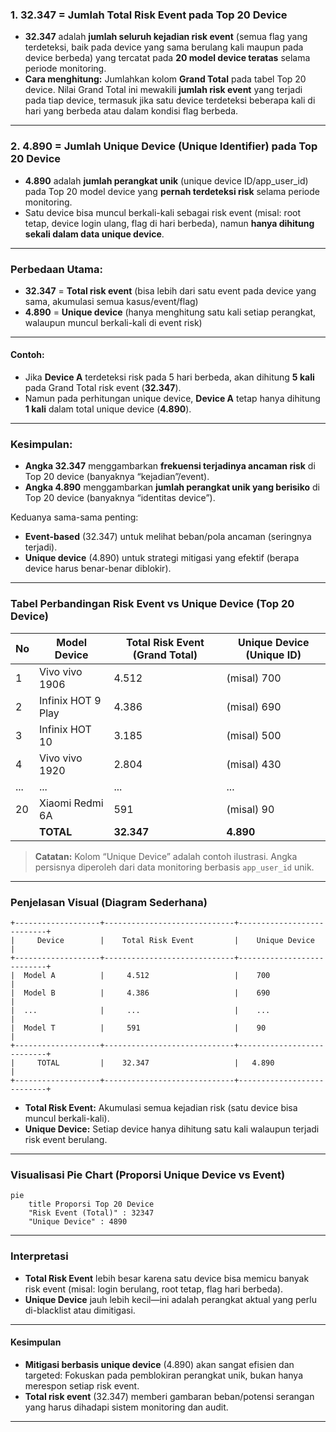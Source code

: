 ### **1. 32.347 = Jumlah Total Risk Event pada Top 20 Device**

* **32.347** adalah **jumlah seluruh kejadian risk event** (semua flag yang terdeteksi, baik pada device yang sama berulang kali maupun pada device berbeda) yang tercatat pada **20 model device teratas** selama periode monitoring.
* **Cara menghitung:**
  Jumlahkan kolom **Grand Total** pada tabel Top 20 device.
  Nilai Grand Total ini mewakili **jumlah risk event** yang terjadi pada tiap device, termasuk jika satu device terdeteksi beberapa kali di hari yang berbeda atau dalam kondisi flag berbeda.

---

### **2. 4.890 = Jumlah Unique Device (Unique Identifier) pada Top 20 Device**

* **4.890** adalah **jumlah perangkat unik** (unique device ID/app\_user\_id) pada Top 20 model device yang **pernah terdeteksi risk** selama periode monitoring.
* Satu device bisa muncul berkali-kali sebagai risk event (misal: root tetap, device login ulang, flag di hari berbeda), namun **hanya dihitung sekali dalam data unique device**.

---

### **Perbedaan Utama:**

* **32.347** = **Total risk event** (bisa lebih dari satu event pada device yang sama, akumulasi semua kasus/event/flag)
* **4.890** = **Unique device** (hanya menghitung satu kali setiap perangkat, walaupun muncul berkali-kali di event risk)

---

#### **Contoh:**

* Jika **Device A** terdeteksi risk pada 5 hari berbeda, akan dihitung **5 kali** pada Grand Total risk event (**32.347**).
* Namun pada perhitungan unique device, **Device A** tetap hanya dihitung **1 kali** dalam total unique device (**4.890**).

---

### **Kesimpulan:**

* **Angka 32.347** menggambarkan **frekuensi terjadinya ancaman risk** di Top 20 device (banyaknya “kejadian”/event).
* **Angka 4.890** menggambarkan **jumlah perangkat unik yang berisiko** di Top 20 device (banyaknya “identitas device”).

Keduanya sama-sama penting:

* **Event-based** (32.347) untuk melihat beban/pola ancaman (seringnya terjadi).
* **Unique device** (4.890) untuk strategi mitigasi yang efektif (berapa device harus benar-benar diblokir).

---

### **Tabel Perbandingan Risk Event vs Unique Device (Top 20 Device)**

| No  | Model Device       | Total Risk Event (Grand Total) | Unique Device (Unique ID) |
| --- | ------------------ | ------------------------------ | ------------------------- |
| 1   | Vivo vivo 1906     | 4.512                          | (misal) 700               |
| 2   | Infinix HOT 9 Play | 4.386                          | (misal) 690               |
| 3   | Infinix HOT 10     | 3.185                          | (misal) 500               |
| 4   | Vivo vivo 1920     | 2.804                          | (misal) 430               |
| ... | ...                | ...                            | ...                       |
| 20  | Xiaomi Redmi 6A    | 591                            | (misal) 90                |
|     | **TOTAL**          | **32.347**                     | **4.890**                 |

> **Catatan:** Kolom “Unique Device” adalah contoh ilustrasi. Angka persisnya diperoleh dari data monitoring berbasis `app_user_id` unik.

---

### **Penjelasan Visual (Diagram Sederhana)**

```
+-------------------+-----------------------------+---------------------------+
|     Device        |    Total Risk Event         |    Unique Device          |
+-------------------+-----------------------------+---------------------------+
|  Model A          |     4.512                   |    700                    |
|  Model B          |     4.386                   |    690                    |
|  ...              |     ...                     |    ...                    |
|  Model T          |     591                     |    90                     |
+-------------------+-----------------------------+---------------------------+
|     TOTAL         |    32.347                   |   4.890                   |
+-------------------+-----------------------------+---------------------------+
```

* **Total Risk Event:** Akumulasi semua kejadian risk (satu device bisa muncul berkali-kali).
* **Unique Device:** Setiap device hanya dihitung satu kali walaupun terjadi risk event berulang.

---

### **Visualisasi Pie Chart (Proporsi Unique Device vs Event)**

```mermaid
pie
    title Proporsi Top 20 Device
    "Risk Event (Total)" : 32347
    "Unique Device" : 4890
```

---

### **Interpretasi**

* **Total Risk Event** lebih besar karena satu device bisa memicu banyak risk event (misal: login berulang, root tetap, flag hari berbeda).
* **Unique Device** jauh lebih kecil—ini adalah perangkat aktual yang perlu di-blacklist atau dimitigasi.

---

#### **Kesimpulan**

* **Mitigasi berbasis unique device** (4.890) akan sangat efisien dan targeted:
  Fokuskan pada pemblokiran perangkat unik, bukan hanya merespon setiap risk event.
* **Total risk event** (32.347) memberi gambaran beban/potensi serangan yang harus dihadapi sistem monitoring dan audit.

---
